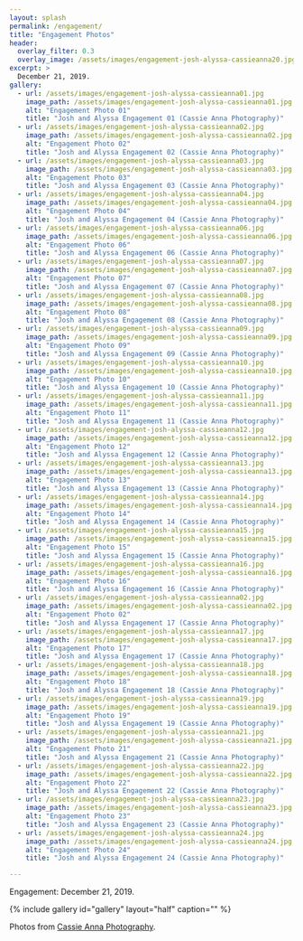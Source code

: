 ```yaml
---
layout: splash
permalink: /engagement/
title: "Engagement Photos"
header:
  overlay_filter: 0.3
  overlay_image: /assets/images/engagement-josh-alyssa-cassieanna20.jpg
excerpt: >
  December 21, 2019.
gallery:
  - url: /assets/images/engagement-josh-alyssa-cassieanna01.jpg
    image_path: /assets/images/engagement-josh-alyssa-cassieanna01.jpg
    alt: "Engagement Photo 01"
    title: "Josh and Alyssa Engagement 01 (Cassie Anna Photography)"
  - url: /assets/images/engagement-josh-alyssa-cassieanna02.jpg
    image_path: /assets/images/engagement-josh-alyssa-cassieanna02.jpg
    alt: "Engagement Photo 02"
    title: "Josh and Alyssa Engagement 02 (Cassie Anna Photography)"
  - url: /assets/images/engagement-josh-alyssa-cassieanna03.jpg
    image_path: /assets/images/engagement-josh-alyssa-cassieanna03.jpg
    alt: "Engagement Photo 03"
    title: "Josh and Alyssa Engagement 03 (Cassie Anna Photography)"
  - url: /assets/images/engagement-josh-alyssa-cassieanna04.jpg
    image_path: /assets/images/engagement-josh-alyssa-cassieanna04.jpg
    alt: "Engagement Photo 04"
    title: "Josh and Alyssa Engagement 04 (Cassie Anna Photography)"
  - url: /assets/images/engagement-josh-alyssa-cassieanna06.jpg
    image_path: /assets/images/engagement-josh-alyssa-cassieanna06.jpg
    alt: "Engagement Photo 06"
    title: "Josh and Alyssa Engagement 06 (Cassie Anna Photography)"
  - url: /assets/images/engagement-josh-alyssa-cassieanna07.jpg
    image_path: /assets/images/engagement-josh-alyssa-cassieanna07.jpg
    alt: "Engagement Photo 07"
    title: "Josh and Alyssa Engagement 07 (Cassie Anna Photography)"
  - url: /assets/images/engagement-josh-alyssa-cassieanna08.jpg
    image_path: /assets/images/engagement-josh-alyssa-cassieanna08.jpg
    alt: "Engagement Photo 08"
    title: "Josh and Alyssa Engagement 08 (Cassie Anna Photography)"
  - url: /assets/images/engagement-josh-alyssa-cassieanna09.jpg
    image_path: /assets/images/engagement-josh-alyssa-cassieanna09.jpg
    alt: "Engagement Photo 09"
    title: "Josh and Alyssa Engagement 09 (Cassie Anna Photography)"
  - url: /assets/images/engagement-josh-alyssa-cassieanna10.jpg
    image_path: /assets/images/engagement-josh-alyssa-cassieanna10.jpg
    alt: "Engagement Photo 10"
    title: "Josh and Alyssa Engagement 10 (Cassie Anna Photography)"
  - url: /assets/images/engagement-josh-alyssa-cassieanna11.jpg
    image_path: /assets/images/engagement-josh-alyssa-cassieanna11.jpg
    alt: "Engagement Photo 11"
    title: "Josh and Alyssa Engagement 11 (Cassie Anna Photography)"
  - url: /assets/images/engagement-josh-alyssa-cassieanna12.jpg
    image_path: /assets/images/engagement-josh-alyssa-cassieanna12.jpg
    alt: "Engagement Photo 12"
    title: "Josh and Alyssa Engagement 12 (Cassie Anna Photography)"
  - url: /assets/images/engagement-josh-alyssa-cassieanna13.jpg
    image_path: /assets/images/engagement-josh-alyssa-cassieanna13.jpg
    alt: "Engagement Photo 13"
    title: "Josh and Alyssa Engagement 13 (Cassie Anna Photography)"
  - url: /assets/images/engagement-josh-alyssa-cassieanna14.jpg
    image_path: /assets/images/engagement-josh-alyssa-cassieanna14.jpg
    alt: "Engagement Photo 14"
    title: "Josh and Alyssa Engagement 14 (Cassie Anna Photography)"
  - url: /assets/images/engagement-josh-alyssa-cassieanna15.jpg
    image_path: /assets/images/engagement-josh-alyssa-cassieanna15.jpg
    alt: "Engagement Photo 15"
    title: "Josh and Alyssa Engagement 15 (Cassie Anna Photography)"
  - url: /assets/images/engagement-josh-alyssa-cassieanna16.jpg
    image_path: /assets/images/engagement-josh-alyssa-cassieanna16.jpg
    alt: "Engagement Photo 16"
    title: "Josh and Alyssa Engagement 16 (Cassie Anna Photography)"
  - url: /assets/images/engagement-josh-alyssa-cassieanna02.jpg
    image_path: /assets/images/engagement-josh-alyssa-cassieanna02.jpg
    alt: "Engagement Photo 02"
    title: "Josh and Alyssa Engagement 17 (Cassie Anna Photography)"
  - url: /assets/images/engagement-josh-alyssa-cassieanna17.jpg
    image_path: /assets/images/engagement-josh-alyssa-cassieanna17.jpg
    alt: "Engagement Photo 17"
    title: "Josh and Alyssa Engagement 17 (Cassie Anna Photography)"
  - url: /assets/images/engagement-josh-alyssa-cassieanna18.jpg
    image_path: /assets/images/engagement-josh-alyssa-cassieanna18.jpg
    alt: "Engagement Photo 18"
    title: "Josh and Alyssa Engagement 18 (Cassie Anna Photography)"
  - url: /assets/images/engagement-josh-alyssa-cassieanna19.jpg
    image_path: /assets/images/engagement-josh-alyssa-cassieanna19.jpg
    alt: "Engagement Photo 19"
    title: "Josh and Alyssa Engagement 19 (Cassie Anna Photography)"
  - url: /assets/images/engagement-josh-alyssa-cassieanna21.jpg
    image_path: /assets/images/engagement-josh-alyssa-cassieanna21.jpg
    alt: "Engagement Photo 21"
    title: "Josh and Alyssa Engagement 21 (Cassie Anna Photography)"
  - url: /assets/images/engagement-josh-alyssa-cassieanna22.jpg
    image_path: /assets/images/engagement-josh-alyssa-cassieanna22.jpg
    alt: "Engagement Photo 22"
    title: "Josh and Alyssa Engagement 22 (Cassie Anna Photography)"
  - url: /assets/images/engagement-josh-alyssa-cassieanna23.jpg
    image_path: /assets/images/engagement-josh-alyssa-cassieanna23.jpg
    alt: "Engagement Photo 23"
    title: "Josh and Alyssa Engagement 23 (Cassie Anna Photography)"
  - url: /assets/images/engagement-josh-alyssa-cassieanna24.jpg
    image_path: /assets/images/engagement-josh-alyssa-cassieanna24.jpg
    alt: "Engagement Photo 24"
    title: "Josh and Alyssa Engagement 24 (Cassie Anna Photography)"

---
```


Engagement: December 21, 2019.

{% include gallery id="gallery" layout="half" caption="" %}

Photos from <a href="https://www.cassieanna.com" target="_blank">Cassie Anna Photography</a>.
